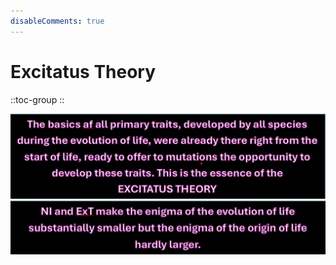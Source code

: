 ```yaml
---
disableComments: true
---
```


# Excitatus Theory

::toc-group
::

![excitatus theory1.png](/excitatus%20theory1.png)![NI and EXT.png](/NI%20and%20EXT.png)
